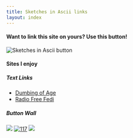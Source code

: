 ```yaml
---
title: Sketches in Ascii links
layout: index
---
```


#### Want to link this site on yours? Use this button!

![Sketches in Ascii button](/images/buttons/cellie-button.png)

#### Sites I enjoy

##### Text Links
- [Dumbing of Age](https://www.dumbingofage.com/)
- [Radio Free Fedi](https://radiofreefedi.net/)

##### Button Wall
 <a href="https://brainmade.org/"><img src="/images/buttons/human-made.gif"></a>
 <a href="https://117.zone/" target="_blank"><img src="https://117.zone/assets/linkback.gif" title="117"></a>
 <a href="https://moule.world/"><img src="/images/buttons/moule.gif"></a>



